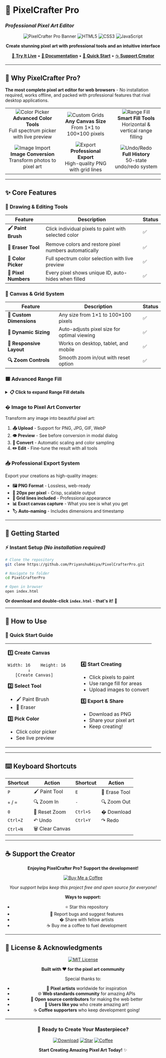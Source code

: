 # 🎨 PixelCrafter Pro
### *Professional Pixel Art Editor*

<div align="center">

![PixelCrafter Pro Banner](https://img.shields.io/badge/PixelCrafter-Pro-6366f1?style=for-the-badge&logo=pai)
![HTML5](https://img.shields.io/badge/HTML5-E34F26?style=for-the-badge&logo=html5&logoColor=white)
![CSS3](https://img.shields.io/badge/CSS3-1572B6?style=for-the-badge&logo=css3&logoColor=white)
![JavaScript](https://img.shields.io/badge/JavaScript-F7DF1E?style=for-the-badge&logo=javascript&logoColor=black)

**Create stunning pixel art with professional tools and an intuitive interface**

[🚀 **Try It Live**](#getting-started) • [📖 **Documentation**](#features) • [🎯 **Quick Start**](#how-to-use) • [☕ **Support Creator**](https://coff.ee/priyanshu6o)

</div>

---

## 🌟 **Why PixelCrafter Pro?**

**The most complete pixel art editor for web browsers** - No installation required, works offline, and packed with professional features that rival desktop applications.

<table>
<tr>
<td align="center">
<img src="https://img.shields.io/badge/🎨-Color%20Picker-blue?style=flat-square" alt="Color Picker"/>
<br><strong>Advanced Color Tools</strong>
<br>Full spectrum picker with live preview
</td>
<td align="center">
<img src="https://img.shields.io/badge/📐-Custom%20Grids-green?style=flat-square" alt="Custom Grids"/>
<br><strong>Any Canvas Size</strong>
<br>From 1×1 to 100×100 pixels
</td>
<td align="center">
<img src="https://img.shields.io/badge/🟥-Range%20Fill-red?style=flat-square" alt="Range Fill"/>
<br><strong>Smart Fill Tools</strong>
<br>Horizontal & vertical range filling
</td>
</tr>
<tr>
<td align="center">
<img src="https://img.shields.io/badge/🖼️-Image%20Import-purple?style=flat-square" alt="Image Import"/>
<br><strong>Image Conversion</strong>
<br>Transform photos to pixel art
</td>
<td align="center">
<img src="https://img.shields.io/badge/📥-Export%20PNG-orange?style=flat-square" alt="Export"/>
<br><strong>Professional Export</strong>
<br>High-quality PNG with grid lines
</td>
<td align="center">
<img src="https://img.shields.io/badge/⚡-Undo%2FRedo-yellow?style=flat-square" alt="Undo/Redo"/>
<br><strong>Full History</strong>
<br>50-state undo/redo system
</td>
</tr>
</table>

---

## ✨ **Core Features**

### 🎨 **Drawing & Editing Tools**

| Feature | Description | Status |
|---------|-------------|--------|
| **🖌️ Paint Brush** | Click individual pixels to paint with selected color | ✅ |
| **🧹 Eraser Tool** | Remove colors and restore pixel numbers automatically | ✅ |
| **🎯 Color Picker** | Full spectrum color selection with live preview | ✅ |
| **🔢 Pixel Numbers** | Every pixel shows unique ID, auto-hides when filled | ✅ |

### 📐 **Canvas & Grid System**

| Feature | Description | Status |
|---------|-------------|--------|
| **📏 Custom Dimensions** | Any size from 1×1 to 100×100 pixels | ✅ |
| **🔄 Dynamic Sizing** | Auto-adjusts pixel size for optimal viewing | ✅ |
| **📱 Responsive Layout** | Works on desktop, tablet, and mobile | ✅ |
| **🔍 Zoom Controls** | Smooth zoom in/out with reset option | ✅ |

### 🟥 **Advanced Range Fill**

<details>
<summary><strong>📋 Click to expand Range Fill details</strong></summary>

```
🎯 How Range Fill Works:
┌─────────────────────────────────┐
│  Start Pixel: 1    End Pixel: 8 │
│                                 │
│  Direction: ○ Horizontal        │
│            ○ Vertical          │
│                                 │
│  Result: [1][2][3][4]          │
│         [5][6][7][8]          │
└─────────────────────────────────┘
```

**Features:**
- 🎯 Precise pixel range selection (start → end)
- ↔️ Horizontal fill: Left to right, row by row
- ↕️ Vertical fill: Top to bottom, column by column
- ✨ Smooth fill animations
- 🎨 Uses currently selected color

</details>

### �️ **Image to Pixel Art Converter**

Transform any image into beautiful pixel art:

1. **📤 Upload** - Support for PNG, JPG, GIF, WebP
2. **👁️ Preview** - See before conversion in modal dialog
3. **🔄 Convert** - Automatic scaling and color sampling
4. **✏️ Edit** - Fine-tune the result with all tools

### 📥 **Professional Export System**

Export your creations as high-quality images:

- **🖼️ PNG Format** - Lossless, web-ready
- **📏 20px per pixel** - Crisp, scalable output
- **🔲 Grid lines included** - Professional appearance
- **📊 Exact canvas capture** - What you see is what you get
- **🏷️ Auto-naming** - Includes dimensions and timestamp

---

## 🚀 **Getting Started**

### **⚡ Instant Setup** *(No installation required)*

```bash
# Clone the repository
git clone https://github.com/Priyanshu84iya/PixelCrafterPro.git

# Navigate to folder
cd PixelCrafterPro

# Open in browser
open index.html
```

**Or download and double-click `index.html` - that's it!** 🎉

---

## 🎯 **How to Use**

### **🏁 Quick Start Guide**

<table>
<tr>
<td width="50%">

**1️⃣ Create Canvas**
```
Width: 16    Height: 16
        ↓
   [Create Canvas]
```

**2️⃣ Select Tool**
- 🖌️ Paint Brush  
- 🧹 Eraser

**3️⃣ Pick Color**
- Click color picker
- See live preview

</td>
<td width="50%">

**4️⃣ Start Creating**
- Click pixels to paint
- Use range fill for areas
- Upload images to convert

**5️⃣ Export & Share**
- Download as PNG
- Share your pixel art
- Keep creating!

</td>
</tr>
</table>

---

## ⌨️ **Keyboard Shortcuts**

<div align="center">

| Shortcut | Action | Shortcut | Action |
|----------|--------|----------|--------|
| `P` | 🖌️ Paint Tool | `E` | 🧹 Erase Tool |
| `+` / `=` | 🔍 Zoom In | `-` | 🔍 Zoom Out |
| `0` | 🎯 Reset Zoom | `Ctrl+S` | � Download |
| `Ctrl+Z` | ↶ Undo | `Ctrl+Y` | ↷ Redo |
| `Ctrl+N` | 🗑️ Clear Canvas | | |

</div>

---

## ☕ **Support the Creator**

<div align="center">

**Enjoying PixelCrafter Pro? Support the development!**

[![Buy Me a Coffee](https://img.shields.io/badge/☕-Buy%20Me%20a%20Coffee-ff6b6b?style=for-the-badge&logo=coffee&logoColor=white)](https://coff.ee/priyanshu6o)

*Your support helps keep this project free and open source for everyone!*

**Ways to support:**
- ⭐ Star this repository
- 🐛 Report bugs and suggest features  
- � Share with fellow artists
- ☕ Buy me a coffee to fuel development

</div>

---

## 📄 **License & Acknowledgments**

<div align="center">

[![MIT License](https://img.shields.io/badge/License-MIT-yellow.svg?style=for-the-badge)](https://opensource.org/licenses/MIT)

**Built with ❤️ for the pixel art community**

Special thanks to:
- 🎨 **Pixel artists** worldwide for inspiration
- 🌐 **Web standards community** for amazing APIs
- 🚀 **Open source contributors** for making the web better
- 👥 **Users like you** who create amazing art!
- ☕ **Coffee supporters** who keep development going!

---

### **🎨 Ready to Create Your Masterpiece?**

[![Download](https://img.shields.io/badge/📥%20Download-PixelCrafter%20Pro-6366f1?style=for-the-badge&logo=download)](https://github.com/Priyanshu84iya/PixelCrafterPro/archive/main.zip)
[![Star](https://img.shields.io/badge/⭐%20Star-This%20Repo-gold?style=for-the-badge&logo=github)](https://github.com/Priyanshu84iya/PixelCrafterPro)
[![Coffee](https://img.shields.io/badge/☕%20Coffee-Support%20Creator-ff6b6b?style=for-the-badge&logo=coffee)](https://coff.ee/priyanshu6o)

**Start Creating Amazing Pixel Art Today!** ✨

</div>
